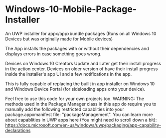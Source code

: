 # Windows-10-Mobile-Package-Installer
An UWP installer for appx/appxbundle packages (Runs on all Windows 10 Devices but was originally made for Mobile devices)

The App installs the packages with or without their dependencies and displays errors in case something goes wrong.

Devices on Windows 10 Creators Update and Later get their install progress in the action center. Devices on older version of have their install progress inside the installer's app UI and a few notifications in the app.

This is fully capable of replacing the buillt in app installer on Windows 10 and Windows Device Portal (for sideloading apps onto your device).

Feel free to use this code for your own projects too. WARNING: The methods used in the Package Manager class in this app do require you to manually add the following restricted capablities into your package.appxmanifest file: "packageManagement". You can learn more about capablities in UWP apps here (You might need to scroll down a bit): https://docs.microsoft.com/en-us/windows/uwp/packaging/app-capability-declarations

